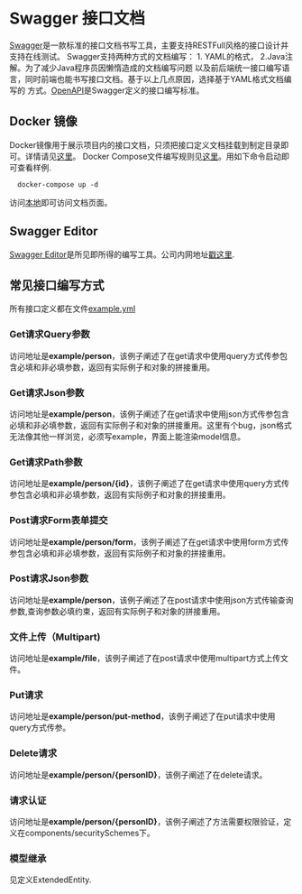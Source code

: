 # Swagger 接口文档

[Swagger](https://swagger.io/)是一款标准的接口文档书写工具，主要支持RESTFull风格的接口设计并支持在线测试。
Swagger支持两种方式的文档编写： 1. YAML的格式， 2.Java注解。为了减少Java程序员因懒惰造成的文档编写问题
以及前后端统一接口编写语言，同时前端也能书写接口文档。基于以上几点原因，选择基于YAML格式文档编写的
方式。[OpenAPI](https://swagger.io/resources/open-api/)是Swagger定义的接口编写标准。

## Docker 镜像

Docker镜像用于展示项目内的接口文档，只须把接口定义文档挂载到制定目录即可。详情请见[这里](https://github.com/oopschen/swagger-autodoc)。
Docker Compose文件编写规则见[这里](./docker-compose.yml)。用如下命令启动即可查看样例.

```
  docker-compose up -d
```

访问[本地](http://localhost:8082)即可访问文档页面。

## Swagger Editor
[Swagger Editor](https://swagger.io/tools/swagger-editor/)是所见即所得的编写工具。公司内网地址[戳这里](http://192.168.70.228:9900/).


## 常见接口编写方式

所有接口定义都在文件[example.yml](./misc/apidoc/example.yml)


### Get请求Query参数
访问地址是**example/person**，该例子阐述了在get请求中使用query方式传参包含必填和非必填参数，返回有实际例子和对象的拼接重用。

### Get请求Json参数
访问地址是**example/person**，该例子阐述了在get请求中使用json方式传参包含必填和非必填参数，返回有实际例子和对象的拼接重用。这里有个bug，json格式无法像其他一样浏览，必须写example，界面上能渲染model信息。



### Get请求Path参数
访问地址是**example/person/{id}**，该例子阐述了在get请求中使用query方式传参包含必填和非必填参数，返回有实际例子和对象的拼接重用。

### Post请求Form表单提交
访问地址是**example/person/form**，该例子阐述了在get请求中使用form方式传参包含必填和非必填参数，返回有实际例子和对象的拼接重用。

### Post请求Json参数
访问地址是**example/person**，该例子阐述了在post请求中使用json方式传输查询参数,查询参数必填约束，返回有实际例子和对象的拼接重用。

### 文件上传（Multipart)
访问地址是**example/file**，该例子阐述了在post请求中使用multipart方式上传文件。

### Put请求
访问地址是**example/person/put-method**，该例子阐述了在put请求中使用query方式传参。

### Delete请求
访问地址是**example/person/{personID}**，该例子阐述了在delete请求。

### 请求认证
访问地址是**example/person/{personID}**，该例子阐述了方法需要权限验证，定义在components/securitySchemes下。

### 模型继承
见定义ExtendedEntity.
